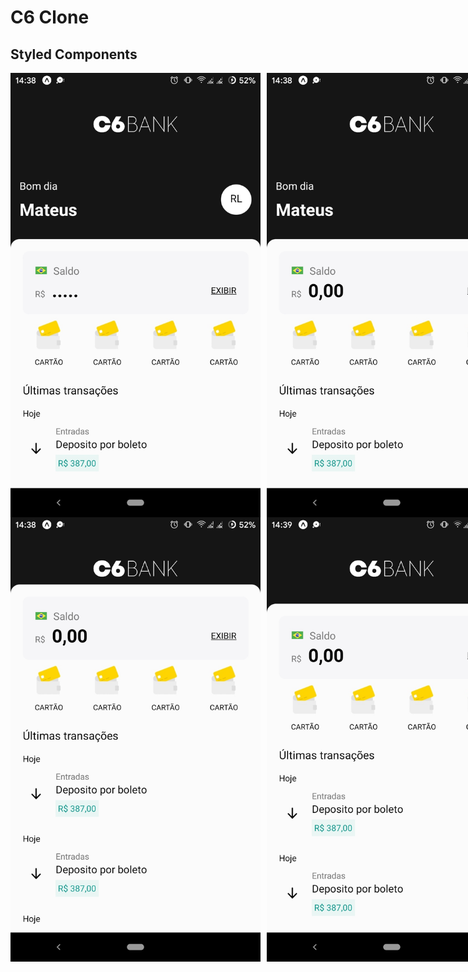 # C6 Clone


## Styled Components

<div style="display:flex">
<img src="images/Screenshot_20200620-143843019.jpg"  style="margin-right:10px" width="400px">
<img src="images/Screenshot_20200620-143848924.jpg" width="400px">
 </div>


<div style="display:flex">
<img src="images/Screenshot_20200620-143857247.jpg"  style="margin-right:10px" width="400px">
<img src="images/Screenshot_20200620-143914431.jpg" width="400px">
</div>





